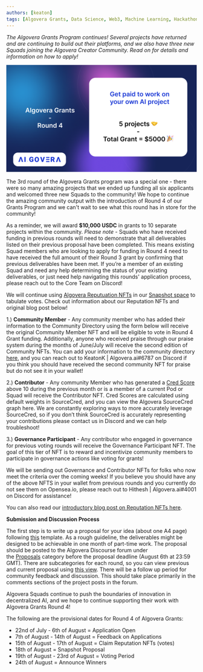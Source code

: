 ```yaml
---
authors: [keaton]
tags: [Algovera Grants, Data Science, Web3, Machine Learning, Hackathon, Algovera Squads]
--- 
```

_The Algovera Grants Program continues! Several projects have returned and are continuing to build out their platforms, and we also have three new Squads joining the Algovera Creator Community. Read on for details and information on how to apply!_

![grants-round-4](./Round_4_Grants.png)

<!--truncate-->

The 3rd round of the Algovera Grants program was a special one - there were so many amazing projects that we ended up funding all six applicants and welcomed three new Squads to the community! We hope to continue the amazing community output with the introduction of Round 4 of our Grants Program and we can't wait to see what this round has in store for the community!

As a reminder, we will award **$10,000 USDC** in grants to 10 separate projects within the community. *Please note -* Squads who have received funding in previous rounds will need to demonstrate that all deliverables listed on their previous proposal have been completed. This means existing Squad members who are looking to apply for funding in Round 4 need to have received the full amount of their Round 3 grant by confirming that previous deliverables have been met. If you’re a member of an existing Squad and need any help determining the status of your existing deliverables, or just need help navigating this rounds' application process, please reach out to the Core Team on Discord! 

We will continue using [Algovera Reputuation NFTs](https://opensea.io/collection/reputation-nfts) in our [Snapshot space](https://snapshot.org/#/algovera.eth) to tabulate votes. Check out information about our Reputation NFTs and original blog post below!

1.) **Community Member** - Any community member who has added their information to the Community Directory using the form below will receive the original Community Member NFT and will be eligible to vote in Round 4 Grant funding. Additionally, anyone who received praise through our praise system during the months of June/July will receive the second edition of Community NFTs. You can add your information to the community directory [here](https://airtable.com/shr1jPNvcbd3ElEll), and you can reach out to KeatonK | Algovera.ai#6787 on Discord if you think you should have received the second community NFT for praise but do not see it in your wallet!


2.) **Contributor** - Any community Member who has generated a [Cred Score](https://cred.algovera.ai/#/explorer) above 10 during the previous month or is a member of a current Pod or Squad will receive the Contributor NFT. Cred Scores are calculated using default weights in SourceCred, and you can view the Algovera SourceCred graph here. We are constantly exploring ways to more accurately leverage SourceCred, so if you don’t think SourceCred is accurately representing your contributions please contact us in Discord and we can help troubleshoot!

3.) **Governance Participant** - Any contributor who engaged in governance for previous voting rounds will receive the Governance Participant NFT. The goal of this tier of NFT is to reward and incentivize community members to participate in governance actions like voting for grants!

We will be sending out Governance and Contributor NFTs for folks who now meet the criteria over the coming weeks! If you believe you should have any of the above NFTS in your wallet from previous rounds and you currently do not see them on Opensea.io, please reach out to Hithesh | Algovera.ai#4001 on Discord for assistance!

You can also read our [introductory blog post on Reputation NFTs here](https://docs.algovera.ai/blog/2022/04/13/Introducing%20Algovera%20Reputation%20NFTs).



**Submission and Discussion Process**

The first step is to write up a proposal for your idea (about one A4 page) following [this](https://forum.algovera.ai/t/grant-proposal-template/15) template. As a rough guideline, the deliverables might be designed to be achievable in one month of part-time work. The proposal should be posted to the Algovera Discourse forum under the [Proposals](https://forum.algovera.ai/c/proposals) category before the proposal deadline (August 6th at 23:59 GMT). There are subcategories for each round, so you can view previous and current proposal using [this view](https://forum.algovera.ai/c/proposals/round-3/10). There will be a follow up period for community feedback and discussion. This should take place primarily in the comments sections of the project posts in the forum. 

Algovera Squads continue to push the boundaries of innovation in decentralized AI, and we hope to continue supporting their work with Algovera Grants Round 4!

The following are the provisional dates for Round 4 of Algovera Grants:
- 22nd of July - 6th of August = Application Open
- 7th of August - 14th of August = Feedback on Applications
- 15th of August - 17th of August = Claim Reputation NFTs (votes)
- 18th of August = Snapshot Proposal 
- 19th of August - 23rd of August = Voting Period
- 24th of August = Announce Winners
